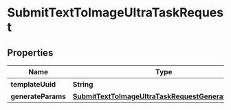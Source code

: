 

# SubmitTextToImageUltraTaskRequest


## Properties

| Name | Type | Description | Notes |
|------------ | ------------- | ------------- | -------------|
|**templateUuid** | **String** | 模板UUID |  |
|**generateParams** | [**SubmitTextToImageUltraTaskRequestGenerateParams**](SubmitTextToImageUltraTaskRequestGenerateParams.md) |  |  |



